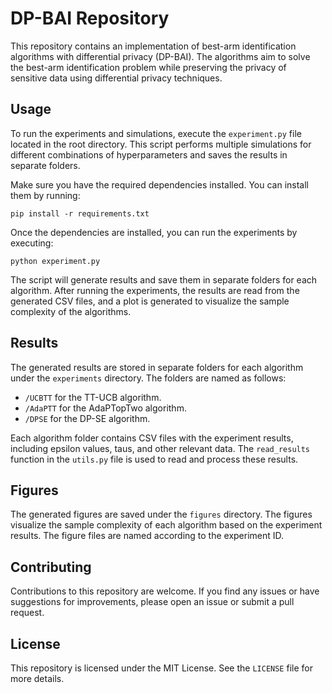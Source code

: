 # DP-BAI Repository

This repository contains an implementation of best-arm identification algorithms with differential privacy (DP-BAI). The algorithms aim to solve the best-arm identification problem while preserving the privacy of sensitive data using differential privacy techniques.


## Usage

To run the experiments and simulations, execute the `experiment.py` file located in the root directory. This script performs multiple simulations for different combinations of hyperparameters and saves the results in separate folders.

Make sure you have the required dependencies installed. You can install them by running:

```
pip install -r requirements.txt
```

Once the dependencies are installed, you can run the experiments by executing:

```
python experiment.py
```

The script will generate results and save them in separate folders for each algorithm. After running the experiments, the results are read from the generated CSV files, and a plot is generated to visualize the sample complexity of the algorithms.

## Results

The generated results are stored in separate folders for each algorithm under the `experiments` directory. The folders are named as follows:

- `/UCBTT` for the TT-UCB algorithm.
- `/AdaPTT` for the AdaPTopTwo algorithm.
- `/DPSE` for the DP-SE algorithm.

Each algorithm folder contains CSV files with the experiment results, including epsilon values, taus, and other relevant data. The `read_results` function in the `utils.py` file is used to read and process these results.

## Figures

The generated figures are saved under the `figures` directory. The figures visualize the sample complexity of each algorithm based on the experiment results. The figure files are named according to the experiment ID.

## Contributing

Contributions to this repository are welcome. If you find any issues or have suggestions for improvements, please open an issue or submit a pull request.

## License

This repository is licensed under the MIT License. See the `LICENSE` file for more details.
